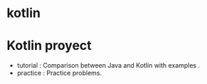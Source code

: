 # kotlin

Kotlin proyect
=============

* tutorial : Comparison between Java and Kotlin with examples .
* practice : Practice problems.





